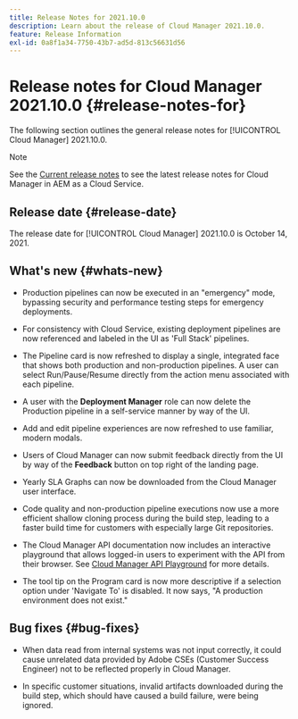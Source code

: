 ```yaml
---
title: Release Notes for 2021.10.0
description: Learn about the release of Cloud Manager 2021.10.0.
feature: Release Information
exl-id: 0a8f1a34-7750-43b7-ad5d-813c56631d56
---
```

# Release notes for Cloud Manager 2021.10.0 {#release-notes-for}

The following section outlines the general release notes for [!UICONTROL Cloud Manager] 2021.10.0.

>[!NOTE]
>See the [Current release notes](https://experienceleague.adobe.com/en/docs/experience-manager-cloud-service/content/release-notes/cloud-manager/current#getting-access) to see the latest release notes for Cloud Manager in AEM as a Cloud Service.

## Release date {#release-date}

The release date for [!UICONTROL Cloud Manager] 2021.10.0 is October 14, 2021.

## What's new {#whats-new}

* Production pipelines can now be executed in an "emergency" mode, bypassing security and performance testing steps for emergency deployments.

* For consistency with Cloud Service, existing deployment pipelines are now referenced and labeled in the UI as 'Full Stack' pipelines.

* The Pipeline card is now refreshed to display a single, integrated face that shows both production and non-production pipelines. A user can select Run/Pause/Resume directly from the action menu associated with each pipeline.

* A user with the **Deployment Manager** role can now delete the Production pipeline in a self-service manner by way of the UI.

* Add and edit pipeline experiences are now refreshed to use familiar, modern modals.

* Users of Cloud Manager can now submit feedback directly from the UI by way of the **Feedback** button on top right of the landing page.

* Yearly SLA Graphs can now be downloaded from the Cloud Manager user interface.

* Code quality and non-production pipeline executions now use a more efficient shallow cloning process during the build step, leading to a faster build time for customers with especially large Git repositories.

* The Cloud Manager API documentation now includes an interactive playground that allows logged-in users to experiment with the API from their browser. See [Cloud Manager API Playground](https://developer.adobe.com/experience-cloud/cloud-manager/reference/playground/) for more details.

* The tool tip on the Program card is now more descriptive if a selection option under 'Navigate To' is disabled. It now says, "A production environment does not exist."


## Bug fixes {#bug-fixes}

* When data read from internal systems was not input correctly, it could cause unrelated data provided by Adobe CSEs (Customer Success Engineer) not to be reflected properly in Cloud Manager. 

* In specific customer situations, invalid artifacts downloaded during the build step, which should have caused a build failure, were being ignored.
